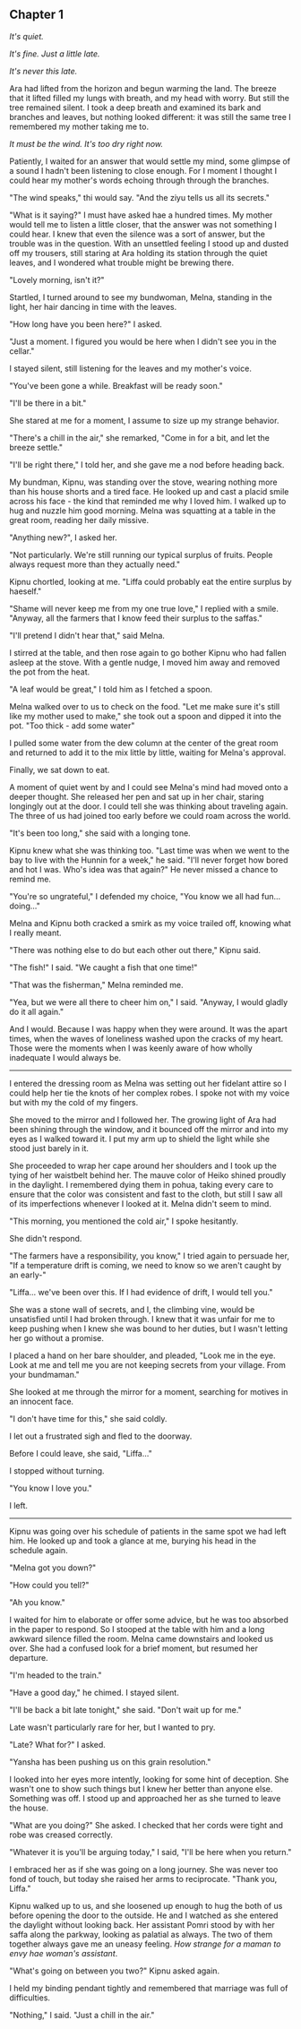 ## Chapter 1

_It's quiet._

_It's fine. Just a little late._

_It's never this late._

Ara had lifted from the horizon and begun warming the land. The breeze that it lifted filled my lungs with breath, and my head with worry. But still the tree remained silent. I took a deep breath and examined its bark and branches and leaves, but nothing looked different: it was still the same tree I remembered my mother taking me to.

_It must be the wind. It's too dry right now._

Patiently, I waited for an answer that would settle my mind, some glimpse of a sound I hadn't been listening to close enough. For I moment I thought I could hear my mother's words echoing through through the branches.

"The wind speaks," thi would say. "And the ziyu tells us all its secrets."

"What is it saying?" I must have asked hae a hundred times. My mother would tell me to listen a little closer, that the answer was not something I could hear. I knew that even the silence was a sort of answer, but the trouble was in the question. With an unsettled feeling I stood up and dusted off my trousers, still staring at Ara holding its station through the quiet leaves, and I wondered what trouble might be brewing there.

<!-- human voice -->

"Lovely morning, isn't it?"

Startled, I turned around to see my bundwoman, Melna, standing in the light, her hair dancing in time with the leaves.

"How long have you been here?" I asked.

"Just a moment. I figured you would be here when I didn't see you in the cellar."

I stayed silent, still listening for the leaves and my mother's voice.

"You've been gone a while. Breakfast will be ready soon."

"I'll be there in a bit."

She stared at me for a moment, I assume to size up my strange behavior.

"There's a chill in the air," she remarked, "Come in for a bit, and let the breeze settle."

"I'll be right there," I told her, and she gave me a nod before heading back.

My bundman, Kipnu, was standing over the stove, wearing nothing more than his house shorts and a tired face. He looked up and cast a placid smile across his face - the kind that reminded me why I loved him. I walked up to hug and nuzzle him good morning. Melna was squatting at a table in the great room, reading her daily missive.

"Anything new?", I asked her.

"Not particularly. We're still running our typical surplus of fruits. People always request more than they actually need."

Kipnu chortled, looking at me. "Liffa could probably eat the entire surplus by haeself."

"Shame will never keep me from my one true love," I replied with a smile. "Anyway, all the farmers that I know feed their surplus to the saffas."

"I'll pretend I didn't hear that," said Melna.

I stirred at the table, and then rose again to go bother Kipnu who had fallen asleep at the stove. With a gentle nudge, I moved him away and removed the pot from the heat.

"A leaf would be great," I told him as I fetched a spoon.

Melna walked over to us to check on the food. "Let me make sure it's still like my mother used to make," she took out a spoon and dipped it into the pot. "Too thick - add some water"

I pulled some water from the dew column at the center of the great room and returned to add it to the mix little by little, waiting for Melna's approval.

Finally, we sat down to eat.

A moment of quiet went by and I could see Melna's mind had moved onto a deeper thought. She released her pen and sat up in her chair, staring longingly out at the door. I could tell she was thinking about traveling again. The three of us had joined too early before we could roam across the world.

"It's been too long," she said with a longing tone.

Kipnu knew what she was thinking too. "Last time was when we went to the bay to live with the Hunnin for a week," he said. "I'll never forget how bored and hot I was. Who's idea was that again?" He never missed a chance to remind me.

"You're so ungrateful," I defended my choice, "You know we all had fun... doing..."

Melna and Kipnu both cracked a smirk as my voice trailed off, knowing what I really meant.

"There was nothing else to do but each other out there," Kipnu said.

"The fish!" I said. "We caught a fish that one time!"

"That was the fisherman," Melna reminded me.

"Yea, but we were all there to cheer him on," I said. "Anyway, I would gladly do it all again."

And I would. Because I was happy when they were around. It was the apart times, when the waves of loneliness washed upon the cracks of my heart. Those were the moments when I was keenly aware of how wholly inadequate I would always be.

---

I entered the dressing room as Melna was setting out her fidelant attire so I could help her tie the knots of her complex robes. I spoke not with my voice but with my the cold of my fingers.

She moved to the mirror and I followed her. The growing light of Ara had been shining through the window, and it bounced off the mirror and into my eyes as I walked toward it. I put my arm up to shield the light while she stood just barely in it.

She proceeded to wrap her cape around her shoulders and I took up the tying of her waistbelt behind her. The mauve color of Heiko shined proudly in the daylight. I remembered dying them in pohua, taking every care to ensure that the color was consistent and fast to the cloth, but still I saw all of its imperfections whenever I looked at it. Melna didn't seem to mind.

"This morning, you mentioned the cold air," I spoke hesitantly.

She didn't respond.

"The farmers have a responsibility, you know," I tried again to persuade her, "If a temperature drift is coming, we need to know so we aren't caught by an early-"

"Liffa... we've been over this. If I had evidence of drift, I would tell you."

She was a stone wall of secrets, and I, the climbing vine, would be unsatisfied until I had broken through. I knew that it was unfair for me to keep pushing when I knew she was bound to her duties, but I wasn't letting her go without a promise.

<!-- left off -->

I placed a hand on her bare shoulder, and pleaded, "Look me in the eye. Look at me and tell me you are not keeping secrets from your village. From your bundmaman."

She looked at me through the mirror for a moment, searching for motives in an innocent face.

"I don't have time for this," she said coldly.

I let out a frustrated sigh and fled to the doorway.

Before I could leave, she said, "Liffa..."

I stopped without turning.

"You know I love you."

I left.

---

Kipnu was going over his schedule of patients in the same spot we had left him. He looked up and took a glance at me, burying his head in the schedule again.

"Melna got you down?"

"How could you tell?"

"Ah you know."

I waited for him to elaborate or offer some advice, but he was too absorbed in the paper to respond. So I stooped at the table with him and a long awkward silence filled the room. Melna came downstairs and looked us over. She had a confused look for a brief moment, but resumed her departure.

"I'm headed to the train."

"Have a good day," he chimed. I stayed silent.

"I'll be back a bit late tonight," she said. "Don't wait up for me."

Late wasn't particularly rare for her, but I wanted to pry.

"Late? What for?" I asked.

"Yansha has been pushing us on this grain resolution."

I looked into her eyes more intently, looking for some hint of deception. She wasn't one to show such things but I knew her better than anyone else. Something was off. I stood up and approached her as she turned to leave the house.

"What are you doing?" She asked. I checked that her cords were tight and robe was creased correctly.

"Whatever it is you'll be arguing today," I said, "I'll be here when you return."

I embraced her as if she was going on a long journey. She was never too fond of touch, but today she raised her arms to reciprocate. "Thank you, Liffa."

Kipnu walked up to us, and she loosened up enough to hug the both of us before opening the door to the outside. He and I watched as she entered the daylight without looking back. Her assistant Pomri stood by with her saffa along the parkway, looking as palatial as always. The two of them together always gave me an uneasy feeling. _How strange for a maman to envy hae woman's assistant_.

"What's going on between you two?" Kipnu asked again.

I held my binding pendant tightly and remembered that marriage was full of difficulties.

"Nothing," I said. "Just a chill in the air."
